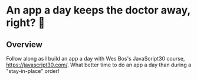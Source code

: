 # An app a day keeps the doctor away, right? :apple:

## Overview
Follow along as I build an app a day with Wes Bos's JavaScript30 course, https://javascript30.com/. What better time to do an app a day than during a "stay-in-place" order!
